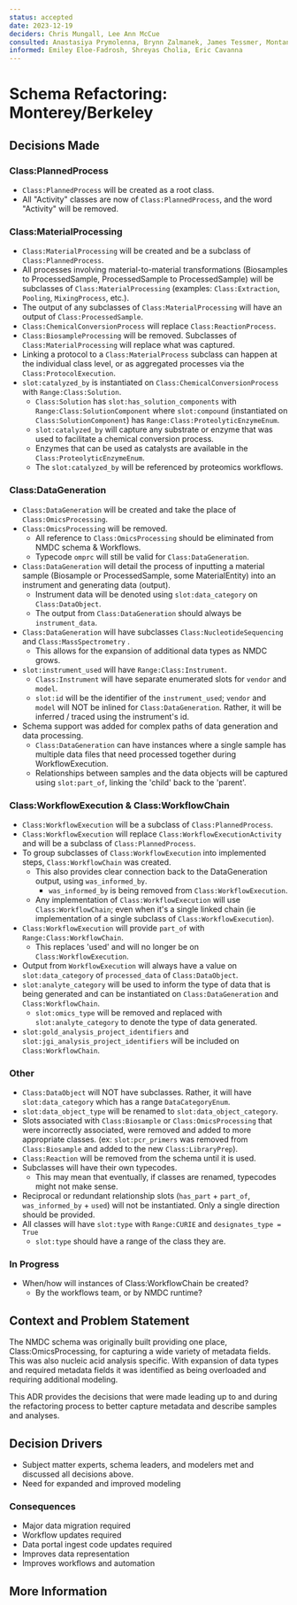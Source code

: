 ```yaml
---
status: accepted 
date: 2023-12-19
deciders: Chris Mungall, Lee Ann McCue
consulted: Anastasiya Prymolenna, Brynn Zalmanek, James Tessmer, Montana Smith, Sam Purvine, Yuri Corilo, Mark Miller, Michael Thorton, Alicia Clum  
informed: Emiley Eloe-Fadrosh, Shreyas Cholia, Eric Cavanna 
---
```

# Schema Refactoring: Monterey/Berkeley

## Decisions Made

### Class:PlannedProcess
* `Class:PlannedProcess` will be created as a root class.
* All "Activity" classes are now of `Class:PlannedProcess`, and the word "Activity" will be removed.

### Class:MaterialProcessing
* `Class:MaterialProcessing` will be created and be a subclass of `Class:PlannedProcess`.
* All processes involving material-to-material transformations (Biosamples to ProcessedSample, ProcessedSample to ProcessedSample) will be subclasses of `Class:MaterialProcessing` (examples: `Class:Extraction`, `Pooling`, `MixingProcess`, etc.). 
* The output of any subclasses of `Class:MaterialProcessing` will have an output of `Class:ProcessedSample`.
* `Class:ChemicalConversionProcess` will replace `Class:ReactionProcess`.
* `Class:BiosampleProcessing` will be removed. Subclasses of `Class:MaterialProcessing` will replace what was captured. 
* Linking a protocol to a `Class:MaterialProcess` subclass can happen at the individual class level, or as aggregated processes via the `Class:ProtocolExecution`.
* `slot:catalyzed_by` is instantiated on `Class:ChemicalConversionProcess` with `Range:Class:Solution`.
  * `Class:Solution` has `slot:has_solution_components` with `Range:Class:SolutionComponent` where `slot:compound` (instantiated on `Class:SolutionComponent`) has `Range:Class:ProteolyticEnzymeEnum`.
  * `slot:catalyzed_by` will capture any substrate or enzyme that was used to facilitate a chemical conversion process. 
  * Enzymes that can be used as catalysts are available in the `Class:ProteolyticEnzymeEnum`.
  * The `slot:catalyzed_by` will be referenced by proteomics workflows.

### Class:DataGeneration
* `Class:DataGeneration` will be created and take the place of `Class:OmicsProcessing`.
* `Class:OmicsProcessing` will be removed.
  * All reference to `Class:OmicsProcessing` should be eliminated from NMDC schema & Workflows.
  * Typecode `omprc` will still be valid for `Class:DataGeneration`.
* `Class:DataGeneration` will detail the process of inputting a material sample (Biosample or ProcessedSample, some MaterialEntity) into an instrument and generating data (output).
  * Instrument data will be denoted using `slot:data_category` on `Class:DataObject`.
  * The output from `Class:DataGeneration` should always be `instrument_data`.
* `Class:DataGeneration` will have subclasses `Class:NucleotideSequencing` and `Class:MassSpectrometry` .
  * This allows for the expansion of additional data types as NMDC grows.
* `slot:instrument_used` will have `Range:Class:Instrument`.
  * `Class:Instrument` will have separate enumerated slots for `vendor` and `model`.
  * `slot:id` will be the identifier of the `instrument_used`; `vendor` and `model` will NOT be inlined for `Class:DataGeneration`. Rather, it will be inferred / traced using the instrument's id.
* Schema support was added for complex paths of data generation and data processing.
  * `Class:DataGeneration` can have instances where a single sample has multiple data files that need processed together during WorkflowExecution.  
  * Relationships between samples and the data objects will be captured using `slot:part_of`, linking the 'child' back to the 'parent'.

### Class:WorkflowExecution & Class:WorkflowChain
* `Class:WorkflowExecution` will be a subclass of `Class:PlannedProcess`.
* `Class:WorkflowExecution` will replace `Class:WorkflowExecutionActivity` and will be a subclass of `Class:PlannedProcess`.
* To group subclasses of `Class:WorkflowExecution` into implemented steps, `Class:WorkflowChain` was created.
  * This also provides clear connection back to the DataGeneration output, using `was_informed_by`.
    * `was_informed_by` is being removed from `Class:WorkflowExecution`.
  * Any implementation of `Class:WorkflowExecution` will use `Class:WorkflowChain`; even when it's a single linked chain (ie implementation of a single subclass of `Class:WorkflowExecution`).
* `Class:WorkflowExecution` will provide `part_of` with `Range:Class:WorkflowChain`.
  * This replaces 'used' and will no longer be on `Class:WorkflowExecution`.
* Output from `WorkflowExecution` will always have a value on `slot:data_category` of `processed_data` of `Class:DataObject`.
* `slot:analyte_category` will be used to inform the type of data that is being generated and can be instantiated on `Class:DataGeneration` and `Class:WorkflowChain`.
  * `slot:omics_type` will be removed and replaced with `slot:analyte_category` to denote the type of data generated.
* `slot:gold_analysis_project_identifiers` and `slot:jgi_analysis_project_identifiers` will be included on `Class:WorkflowChain`.

### Other
* `Class:DataObject` will NOT have subclasses. Rather, it will have `slot:data_category` which has a range `DataCategoryEnum`.
* `slot:data_object_type` will be renamed to `slot:data_object_category`. 
* Slots associated with `Class:Biosample` or `Class:OmicsProcessing` that were incorrectly associated, were removed and added to more appropriate classes. (ex: `slot:pcr_primers` was removed from `Class:Biosample` and added to the new `Class:LibraryPrep`).
* `Class:Reaction` will be removed from the schema until it is used.
* Subclasses will have their own typecodes.
  * This may mean that eventually, if classes are renamed, typecodes might not make sense.
* Reciprocal or redundant relationship slots (`has_part` + `part_of`, `was_informed_by` + `used`) will not be instantiated. Only a single direction should be provided.
* All classes will have `slot:type` with `Range:CURIE` and `designates_type = True`
  * `slot:type` should have a range of the class they are.

### In Progress
* When/how will instances of Class:WorkflowChain be created?
  * By the workflows team, or by NMDC runtime?

## Context and Problem Statement

The NMDC schema was originally built providing one place, Class:OmicsProcessing, for capturing a wide variety of metadata fields. This was also nucleic acid analysis specific. With expansion of data types and required metadata fields it was identified as being overloaded and requiring additional modeling.

This ADR provides the decisions that were made leading up to and during the refactoring process to better capture metadata and describe samples and analyses.

## Decision Drivers

* Subject matter experts, schema leaders, and modelers met and discussed all decisions above. 
* Need for expanded and improved modeling

### Consequences

* Major data migration required
* Workflow updates required
* Data portal ingest code updates required
* Improves data representation
* Improves workflows and automation

## More Information

